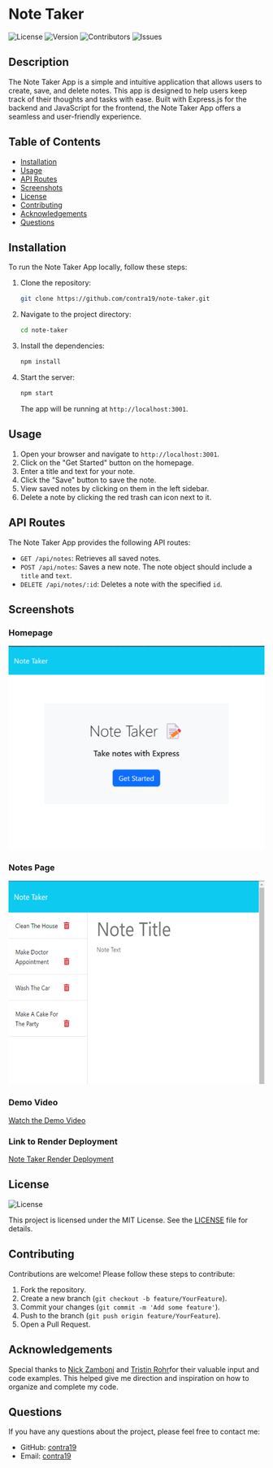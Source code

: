 # Note Taker

![License](https://img.shields.io/github/license/contra19/note-taker)
![Version](https://img.shields.io/github/package-json/v/contra19/note-taker)
![Contributors](https://img.shields.io/github/contributors/contra19/note-taker)
![Issues](https://img.shields.io/github/issues/contra19/note-taker)

## Description

The Note Taker App is a simple and intuitive application that allows users to create, save, and delete notes. This app is designed to help users keep track of their thoughts and tasks with ease. Built with Express.js for the backend and JavaScript for the frontend, the Note Taker App offers a seamless and user-friendly experience.

## Table of Contents

- [Installation](#installation)
- [Usage](#usage)
- [API Routes](#api-routes)
- [Screenshots](#screenshots)
- [License](#license)
- [Contributing](#contributing)
- [Acknowledgements](#acknowledgements)
- [Questions](#questions)

## Installation

To run the Note Taker App locally, follow these steps:

1. Clone the repository:
    ```sh
    git clone https://github.com/contra19/note-taker.git
    ```
2. Navigate to the project directory:
    ```sh
    cd note-taker
    ```
3. Install the dependencies:
    ```sh
    npm install
    ```
4. Start the server:
    ```sh
    npm start
    ```
    The app will be running at `http://localhost:3001`.

## Usage

1. Open your browser and navigate to `http://localhost:3001`.
2. Click on the "Get Started" button on the homepage.
3. Enter a title and text for your note.
4. Click the "Save" button to save the note.
5. View saved notes by clicking on them in the left sidebar.
6. Delete a note by clicking the red trash can icon next to it.

## API Routes

The Note Taker App provides the following API routes:

- `GET /api/notes`: Retrieves all saved notes.
- `POST /api/notes`: Saves a new note. The note object should include a `title` and `text`.
- `DELETE /api/notes/:id`: Deletes a note with the specified `id`.

## Screenshots

### Homepage
<img src="public/assets/images/homepage.png" alt="Homepage" width="600" height="400">

### Notes Page
<img src="public/assets/images/notes-page.png" alt="Notes Page" width="600" height="400">

### Demo Video
[Watch the Demo Video](https://drive.google.com/file/d/1zARLnYnl7rJhHGUMmlD4EyIyQuahbugg/view?usp=drive_link)

### Link to Render Deployment
[Note Taker Render Deployment](https://note-taker-3eo2.onrender.com)

## License
![License](https://img.shields.io/github/license/contra19/note-taker)

This project is licensed under the MIT License. See the [LICENSE](LICENSE) file for details.

## Contributing

Contributions are welcome! Please follow these steps to contribute:

1. Fork the repository.
2. Create a new branch (`git checkout -b feature/YourFeature`).
3. Commit your changes (`git commit -m 'Add some feature'`).
4. Push to the branch (`git push origin feature/YourFeature`).
5. Open a Pull Request.

## Acknowledgements

Special thanks to [Nick Zamboni](https://github.com/ndzamboni) and [Tristin Rohr](https://github.com/TristinRohr)for their valuable input and code examples.
This helped give me direction and inspiration on how to organize and complete my code. 

## Questions

If you have any questions about the project, please feel free to contact me:

- GitHub: [contra19](https://github.com/contra19)
- Email: [contra19](mailto:grimwolf@grimwolfstudios.com)

